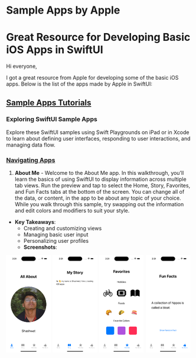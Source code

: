 # Sample Apps by Apple

# Great Resource for Developing Basic iOS Apps in SwiftUI

Hi everyone,

I got a great resource from Apple for developing some of the basic iOS apps. Below is the list of the apps made by Apple in SwiftUI:

## [Sample Apps Tutorials](https://developer.apple.com/tutorials/sample-apps)

### Exploring SwiftUI Sample Apps
Explore these SwiftUI samples using Swift Playgrounds on iPad or in Xcode to learn about defining user interfaces, responding to user interactions, and managing data flow.

### [Navigating Apps](https://shashwatt.in)

1. **About Me** - Welcome to the About Me app. In this walkthrough, you’ll learn the basics of using SwiftUI to display information across multiple tab views.
Run the preview and tap to select the Home, Story, Favorites, and Fun Facts tabs at the bottom of the screen.
You can change all of the data, or content, in the app to be about any topic of your choice. While you walk through this sample, try swapping out the information and edit colors and modifiers to suit your style.
 - **Key Takeaways**:
     - Creating and customizing views
     - Managing basic user input
     - Personalizing user profiles
   - **Screenshots**:

<div style="display: flex; flex-wrap: wrap;">
    <img src="screenshots/aboutme_home.png" alt="About Me Home" style="width: 24%; margin-right: 1%;" />
    <img src="screenshots/aboutme_story.png" alt="About Me Story" style="width: 24%; margin-right: 1%;" />
    <img src="screenshots/aboutme_fav.png" alt="About Me Favorites" style="width: 24%; margin-right: 1%;" />
    <img src="screenshots/aboutme_funfact.png" alt="About Me Fun Fact" style="width: 24%;" />
</div>

     
     






     





